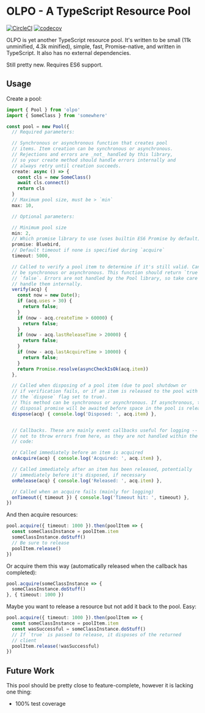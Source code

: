# OLPO - A TypeScript Resource Pool

[![CircleCI](https://circleci.com/gh/twooster/olpo.svg?style=svg)](https://circleci.com/gh/twooster/olpo)
[![codecov](https://codecov.io/gh/twooster/olpo/branch/master/graph/badge.svg)](https://codecov.io/gh/twooster/olpo)

OLPO is yet another TypeScript resource pool. It's written to be small (11k
unminified, 4.3k minified), simple, fast, Promise-native, and written in
TypeScript.  It also has no external dependencies.

Still pretty new. Requires ES6 support.

## Usage

Create a pool:

```typescript
import { Pool } from 'olpo'
import { SomeClass } from 'somewhere'

const pool = new Pool({
  // Required parameters:

  // Synchronous or asynchronous function that creates pool
  // items. Item creation can be synchronous or asynchronous.
  // Rejections and errors are _not_ handled by this library,
  // so your create method should handle errors internally and
  // always retry until creation succeeds.
  create: async () => {
    const cls = new SomeClass()
    await cls.connect()
    return cls
  }
  // Maximum pool size, must be > `min`
  max: 10,

  // Optional parameters:

  // Minimum pool size
  min: 2,
  // Which promise library to use (uses builtin ES6 Promise by default)
  promise: Bluebird,
  // Default timeout if none is specified during `acquire`
  timeout: 5000,

  // Called to verify a pool item to determine if it's still valid. Can be
  // be synchronous or asynchronous. This function should return `true` or
  // `false`. Errors are not handled by the Pool library, so take care to
  // handle them internally.
  verify(acq) {
    const now = new Date();
    if (acq.uses > 30) {
      return false;
    }
    if (now - acq.createTime > 60000) {
      return false;
    }
    if (now - acq.lastReleaseTime > 20000) {
      return false;
    }
    if (now - acq.lastAcquireTime > 10000) {
      return false;
    }
    return Promise.resolve(asyncCheckIsOk(acq.item))
  },

  // Called when disposing of a pool item (due to pool shutdown or
  // if verification fails, or if an item is released to the pool with
  // the `dispose` flag set to true).
  // This method can be synchronous or asynchronous. If asynchronous, the
  // disposal promise will be awaited before space in the pool is released.
  dispose(acq) { console.log('Disposed: ', acq.item) },


  // Callbacks. These are mainly event callbacks useful for logging -- be sure
  // not to throw errors from here, as they are not handled within the pooling
  // code:

  // Called immediately before an item is acquired
  onAcquire(acq) { console.log('Acquired: ', acq.item) },

  // Called immediately after an item has been released, potentially
  // immediately before it's disposed, if necessary
  onRelease(acq) { console.log('Released: ', acq.item) },

  // Called when an acquire fails (mainly for logging)
  onTimeout({ timeout }) { console.log('Timeout hit: ', timeout) },
})
```

And then acquire resources:

```typescript
pool.acquire({ timeout: 1000 }).then(poolItem => {
  const someClassInstance = poolItem.item
  someClassInstance.doStuff()
  // Be sure to release
  poolItem.release()
})
```


Or acquire them this way (automatically released when the callback
has completed):

```typescript
pool.acquire(someClassInstance => {
  someClassInstance.doStuff()
}, { timeout: 1000 })
```

Maybe you want to release a resource but not add it back to the
pool. Easy:

```typescript
pool.acquire({ timeout: 1000 }).then(poolItem => {
  const someClassInstance = poolItem.item
  const wasSuccessful = someClassInstance.doStuff()
  // If `true` is passed to release, it disposes of the returned
  // client
  poolItem.release(!wasSuccessful)
})
```

## Future Work

This pool should be pretty close to feature-complete, however it
is lacking one thing:

* 100% test coverage
